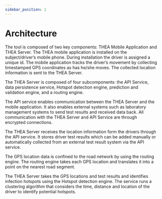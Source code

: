 ```yaml
---
sidebar_position: 1
---
```


# Architecture

The tool is composed of two key components: THEA Mobile Application and THEA Server. The THEA mobile application is installed on the subject/driver’s mobile phone. During installation the driver is assigned a unique id. The mobile application tracks the driver’s movement by collecting timestamped GPS coordinates as has he/she moves. The collected location information is sent to the THEA Server.

The THEA Server is composed of four subcomponents: the API Service, data persistence service, Hotspot detection engine, prediction and validation engine, and a routing engine.

The API service enables communication between the THEA Server and the mobile application. It also enables external systems such as laboratory management systems to send test results and received data back. All communication with the THEA Server and API Service are through encrypted connections.

The THEA Server receives the location information form the drivers through the API service. It stores driver test results which can be added manually or automatically collected from an external test result system via the API service.

The GPS location data is confined to the road network by using the routing engine. The routing engine takes each GPS location and translates it into a point on the nearest road segment.

The THEA Server takes the GPS locations and test results and identifies infection hotspots
using the Hotspot detection engine. The service runs a clustering algorithm that considers the time, distance and location of the driver to identify potential hotspots.
